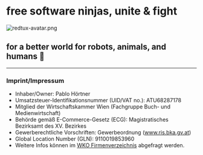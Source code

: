 # free software ninjas, unite & fight

![redtux-avatar.png](https://avatars.githubusercontent.com/u/1064565)

## for a better world for robots, animals, and humans 💖

***

### Imprint/Impressum

* Inhaber/Owner: Pablo Hörtner
* Umsatzsteuer-Identifikationsnummer (UID/VAT no.): ATU68287178
* Mitglied der Wirtschaftskammer Wien (Fachgruppe Buch- und Medienwirtschaft)
* Behörde gemäß E-Commerce-Gesetz (ECG): Magistratisches Bezirksamt des XV. Bezirkes
* Gewerberechtliche Vorschriften: Gewerbeordnung (www.ris.bka.gv.at)
* Global Location Number (GLN): 9110019853960
* Weitere Infos können im [WKO Firmenverzeichnis](https://firmen.wko.at/Web/Ergebnis.aspx?StandortID=0&Suchbegriff=Pablo+H%C3%B6rtner) abgefragt werden.
